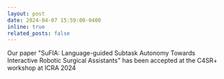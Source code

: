 ```yaml
---
layout: post
date: 2024-04-07 15:59:00-0400
inline: true
related_posts: false
---
```


Our paper "SuFIA: Language-guided Subtask Autonomy Towards Interactive Robotic Surgical Assistants" has been accepted at the C4SR+ workshop at ICRA 2024
